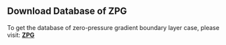 ## Download Database of ZPG
To get the database of zero-pressure gradient boundary layer case, please visit:
[**ZPG**](https://kth-my.sharepoint.com/:u:/r/personal/rvinuesa_ug_kth_se/Documents/VinuesaLab%20Databases/PINN_Databases/PINN_Databases/ZPG/ZPG.mat?csf=1&web=1&e=QLksV8) 